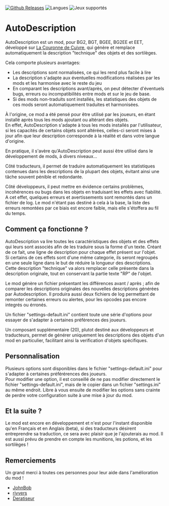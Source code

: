[![Github Releases](https://img.shields.io/github/v/release/Selphira/AutoDescription?include_prereleases&color=blue)](https://github.com/Selphira/AutoDescription/releases/latest)
![Langues](https://img.shields.io/static/v1?label=Langues&message=Français%20%7C%20English&color=limegreen)
![Jeux supportés](https://img.shields.io/static/v1?label=Jeux%20supportés&message=BG2%20%7C%20BGT%20%7C%20BGEE%20%7C%20BG2EE%20%7C%20EET&color=dodgerblue)

# AutoDescription

AutoDescription est un mod, pour BG2, BGT, BGEE, BG2EE et EET, développé sur <a href="https://www.baldursgateworld.fr/lacouronne/la-correct-zone/33168-uniformisation-des-descriptions.html">La Couronne de Cuivre</a>, qui génère et remplace automatiquement la description "technique" des objets et des sortilèges.  

Cela comporte plusieurs avantages:
- Les descriptions sont normalisées, ce qui les rend plus facile à lire
- La description s'adapte aux éventuelles modifications réalisées par les mods et les harmonise avec le reste du jeu
- En comparant les descriptions avant/après, on peut détecter d'éventuels bugs, erreurs ou incompatibilités entre mods 
  et sur le jeu de base.
- Si des mods non-traduits sont installés, les statistiques des objets de ces mods seront automatiquement traduites et 
  harmonisées.

À l'origine, ce mod a été pensé pour être utilisé par les joueurs, en étant installé après tous les mods ajoutant ou 
altérant des objets.  
En effet, AutoDescription s'adapte à tous les mods installés par l'utilisateur, si les capacités de certains objets sont
altérées, celles-ci seront mises à jour afin que leur description corresponde à la réalité et dans votre langue 
d'origine.

En pratique, il s'avère qu'AutoDescription peut aussi être utilisé dans le développement de mods, à divers niveaux...

Côté traducteurs, il permet de traduire automatiquement les statistiques contenues dans les descriptions de la plupart 
des objets, évitant ainsi une tâche souvent pénible et redondante.

Côté développeurs, il peut mettre en évidence certains problèmes, incohérences ou bugs dans les objets en traduisant les 
effets avec fiabilité.
A cet effet, quelques erreurs et avertissements sont remontés dans un fichier de log.
Le mod n'étant pas destiné à cela à la base, la liste des erreurs remontées par ce biais est encore faible, mais elle 
s'étoffera au fil du temps.

## Comment ça fonctionne ?

AutoDescription va lire toutes les caractéristiques des objets et des effets qui leurs sont associés afin de
les traduire sous la forme d'un texte. Créant de ce fait, une ligne de description pour chaque effet présent sur l'objet.  
Si certains de ces effets sont d'une même categorie, ils seront regroupés en une seule ligne dans le but de réduire la 
longueur des descriptions.  
Cette description "technique" va alors remplacer celle présente dans la description originale, tout en conservant la 
partie texte "RP" de l'objet.

Le mod génère un fichier présentant les différences avant / après ; afin de comparer les descriptions originales des 
nouvelles descriptions générées par Autodescription.
Il produira aussi deux fichiers de log permettant de remonter certaines erreurs ou alertes, pour les opcodes pas encore 
integrés ou érronés.
	
Un fichier "settings-default.ini" contient toute une série d'options pour essayer de s'adapter à certaines préférences 
des joueurs.

Un composant supplémentaire (20), plutot destiné aux développeurs et traducteurs, permet de générer uniquement les 
descriptions des objets d'un mod en particulier, facilitant ainsi la verification d'objets spécifiques.

## Personnalisation

Plusieurs options sont disponibles dans le fichier "settings-default.ini" pour s'adapter à certaines préférérences des joueurs.    
Pour modifier une option, il est conseillé de ne pas modifier directement le fichier "settings-default.ini", mais de le 
copier dans un fichier "settings.ini" au même endroit.
Libre à vous ensuite de modifier les options sans crainte de perdre votre configuration suite à une mise à jour du mod.

## Et la suite ?

Le mod est encore en développement et n'est pour l'instant disponible qu'en Français et en Anglais (beta), si des 
traducteurs désirent entreprendre sa traduction, ce sera avec plaisir que je l'ajouterais au mod.
Il est aussi prévu de prendre en compte les munitions, les potions, et les sortilèges !

## Remerciements

Un grand merci à toutes ces personnes pour leur aide dans l'amélioration du mod !

- [JohnBob](https://www.baldursgateworld.fr/memberlist.php?mode=viewprofile&u=16284)
- [rivvers](https://www.baldursgateworld.fr/memberlist.php?mode=viewprofile&u=12905)
- [Deratiseur](https://www.baldursgateworld.fr/memberlist.php?mode=viewprofile&u=8352)